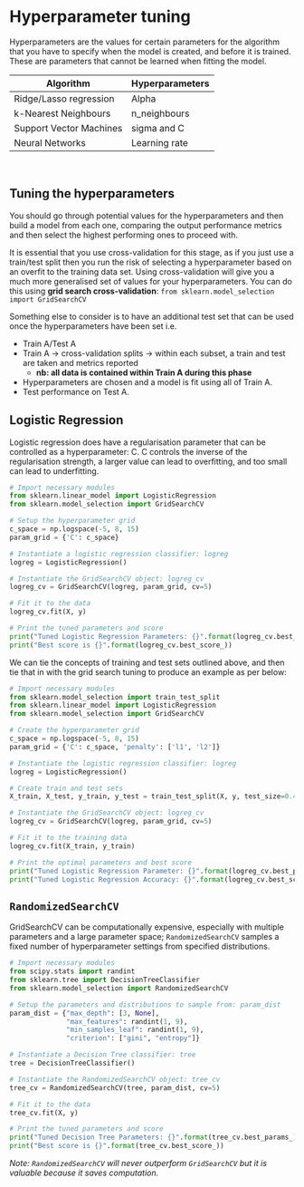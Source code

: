 # Hyperparameter tuning
Hyperparameters are the values for certain parameters for the algorithm that you have to specify when the model is created, and before it is trained. These are parameters that cannot be learned when fitting the model. 

|Algorithm|Hyperparameters|
|-|-|
|Ridge/Lasso regression|Alpha|
|k-Nearest Neighbours|n_neighbours|
|Support Vector Machines|sigma and C|
|Neural Networks|Learning rate|
<br>

## Tuning the hyperparameters
You should go through potential values for the hyperparameters and then build a model from each one, comparing the output performance metrics and then select the highest performing ones to proceed with.  

It is essential that you use cross-validation for this stage, as if you just use a train/test split then you run the risk of selecting a hyperparameter based on an overfit to the training data set. Using cross-validation will give you a much more generalised set of values for your hyperparameters. You can do this using **grid search cross-validation**: `from sklearn.model_selection import GridSearchCV`

Something else to consider is to have an additional test set that can be used once the hyperparameters have been set i.e.  
- Train A/Test A  
- Train A -> cross-validation splits -> within each subset, a train and test are taken and metrics reported 
  - **nb: all data is contained within Train A during this phase**
- Hyperparameters are chosen and a model is fit using all of Train A. 
- Test performance on Test A.  


## Logistic Regression 
Logistic regression does have a regularisation parameter that can be controlled as a hyperparameter: C. C controls the inverse of the regularisation strength, a larger value can lead to overfitting, and too small can lead to underfitting. 

```python 
# Import necessary modules
from sklearn.linear_model import LogisticRegression
from sklearn.model_selection import GridSearchCV

# Setup the hyperparameter grid
c_space = np.logspace(-5, 8, 15)
param_grid = {'C': c_space}

# Instantiate a logistic regression classifier: logreg
logreg = LogisticRegression()

# Instantiate the GridSearchCV object: logreg_cv
logreg_cv = GridSearchCV(logreg, param_grid, cv=5)

# Fit it to the data
logreg_cv.fit(X, y)

# Print the tuned parameters and score
print("Tuned Logistic Regression Parameters: {}".format(logreg_cv.best_params_)) 
print("Best score is {}".format(logreg_cv.best_score_))
```

We can tie the concepts of training and test sets outlined above, and then tie that in with the grid search tuning to produce an example as per below: 

```python 
# Import necessary modules
from sklearn.model_selection import train_test_split
from sklearn.linear_model import LogisticRegression
from sklearn.model_selection import GridSearchCV

# Create the hyperparameter grid
c_space = np.logspace(-5, 8, 15)
param_grid = {'C': c_space, 'penalty': ['l1', 'l2']}

# Instantiate the logistic regression classifier: logreg
logreg = LogisticRegression()

# Create train and test sets
X_train, X_test, y_train, y_test = train_test_split(X, y, test_size=0.4, random_state=42)

# Instantiate the GridSearchCV object: logreg_cv
logreg_cv = GridSearchCV(logreg, param_grid, cv=5)

# Fit it to the training data
logreg_cv.fit(X_train, y_train)

# Print the optimal parameters and best score
print("Tuned Logistic Regression Parameter: {}".format(logreg_cv.best_params_))
print("Tuned Logistic Regression Accuracy: {}".format(logreg_cv.best_score_))
```

## `RandomizedSearchCV`
GridSearchCV can be computationally expensive, especially with multiple parameters and a large parameter space; `RandomizedSearchCV` samples a fixed number of hyperparameter settings from specified distributions. 

```python 
# Import necessary modules
from scipy.stats import randint
from sklearn.tree import DecisionTreeClassifier
from sklearn.model_selection import RandomizedSearchCV

# Setup the parameters and distributions to sample from: param_dist
param_dist = {"max_depth": [3, None],
              "max_features": randint(1, 9),
              "min_samples_leaf": randint(1, 9),
              "criterion": ["gini", "entropy"]}

# Instantiate a Decision Tree classifier: tree
tree = DecisionTreeClassifier()

# Instantiate the RandomizedSearchCV object: tree_cv
tree_cv = RandomizedSearchCV(tree, param_dist, cv=5)

# Fit it to the data
tree_cv.fit(X, y)

# Print the tuned parameters and score
print("Tuned Decision Tree Parameters: {}".format(tree_cv.best_params_))
print("Best score is {}".format(tree_cv.best_score_))
```

_Note: `RandomizedSearchCV` will never outperform `GridSearchCV` but it is valuable because it saves computation._